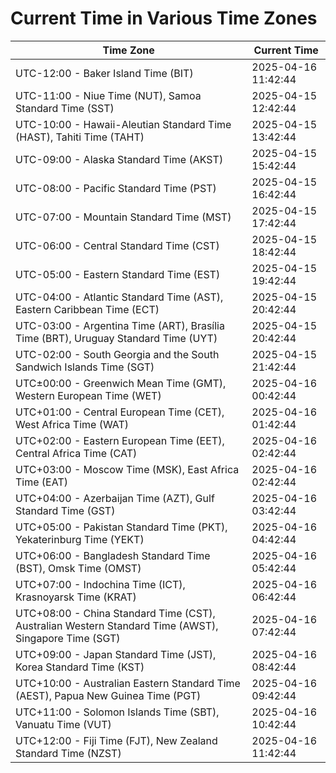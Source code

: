 # Current Time in Various Time Zones

| Time Zone | Current Time |
|-----------|--------------|
| UTC-12:00 - Baker Island Time (BIT) | 2025-04-16 11:42:44 |
| UTC-11:00 - Niue Time (NUT), Samoa Standard Time (SST) | 2025-04-15 12:42:44 |
| UTC-10:00 - Hawaii-Aleutian Standard Time (HAST), Tahiti Time (TAHT) | 2025-04-15 13:42:44 |
| UTC-09:00 - Alaska Standard Time (AKST) | 2025-04-15 15:42:44 |
| UTC-08:00 - Pacific Standard Time (PST) | 2025-04-15 16:42:44 |
| UTC-07:00 - Mountain Standard Time (MST) | 2025-04-15 17:42:44 |
| UTC-06:00 - Central Standard Time (CST) | 2025-04-15 18:42:44 |
| UTC-05:00 - Eastern Standard Time (EST) | 2025-04-15 19:42:44 |
| UTC-04:00 - Atlantic Standard Time (AST), Eastern Caribbean Time (ECT) | 2025-04-15 20:42:44 |
| UTC-03:00 - Argentina Time (ART), Brasília Time (BRT), Uruguay Standard Time (UYT) | 2025-04-15 20:42:44 |
| UTC-02:00 - South Georgia and the South Sandwich Islands Time (SGT) | 2025-04-15 21:42:44 |
| UTC±00:00 - Greenwich Mean Time (GMT), Western European Time (WET) | 2025-04-16 00:42:44 |
| UTC+01:00 - Central European Time (CET), West Africa Time (WAT) | 2025-04-16 01:42:44 |
| UTC+02:00 - Eastern European Time (EET), Central Africa Time (CAT) | 2025-04-16 02:42:44 |
| UTC+03:00 - Moscow Time (MSK), East Africa Time (EAT) | 2025-04-16 02:42:44 |
| UTC+04:00 - Azerbaijan Time (AZT), Gulf Standard Time (GST) | 2025-04-16 03:42:44 |
| UTC+05:00 - Pakistan Standard Time (PKT), Yekaterinburg Time (YEKT) | 2025-04-16 04:42:44 |
| UTC+06:00 - Bangladesh Standard Time (BST), Omsk Time (OMST) | 2025-04-16 05:42:44 |
| UTC+07:00 - Indochina Time (ICT), Krasnoyarsk Time (KRAT) | 2025-04-16 06:42:44 |
| UTC+08:00 - China Standard Time (CST), Australian Western Standard Time (AWST), Singapore Time (SGT) | 2025-04-16 07:42:44 |
| UTC+09:00 - Japan Standard Time (JST), Korea Standard Time (KST) | 2025-04-16 08:42:44 |
| UTC+10:00 - Australian Eastern Standard Time (AEST), Papua New Guinea Time (PGT) | 2025-04-16 09:42:44 |
| UTC+11:00 - Solomon Islands Time (SBT), Vanuatu Time (VUT) | 2025-04-16 10:42:44 |
| UTC+12:00 - Fiji Time (FJT), New Zealand Standard Time (NZST) | 2025-04-16 11:42:44 |
